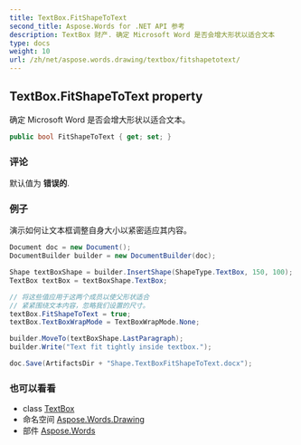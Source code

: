 ```yaml
---
title: TextBox.FitShapeToText
second_title: Aspose.Words for .NET API 参考
description: TextBox 财产. 确定 Microsoft Word 是否会增大形状以适合文本
type: docs
weight: 10
url: /zh/net/aspose.words.drawing/textbox/fitshapetotext/
---
```

## TextBox.FitShapeToText property

确定 Microsoft Word 是否会增大形状以适合文本。

```csharp
public bool FitShapeToText { get; set; }
```

### 评论

默认值为 **错误的**.

### 例子

演示如何让文本框调整自身大小以紧密适应其内容。

```csharp
Document doc = new Document();
DocumentBuilder builder = new DocumentBuilder(doc);

Shape textBoxShape = builder.InsertShape(ShapeType.TextBox, 150, 100);
TextBox textBox = textBoxShape.TextBox;

// 将这些值应用于这两个成员以使父形状适合
// 紧紧围绕文本内容，忽略我们设置的尺寸。
textBox.FitShapeToText = true;
textBox.TextBoxWrapMode = TextBoxWrapMode.None;

builder.MoveTo(textBoxShape.LastParagraph);
builder.Write("Text fit tightly inside textbox.");

doc.Save(ArtifactsDir + "Shape.TextBoxFitShapeToText.docx");
```

### 也可以看看

* class [TextBox](../)
* 命名空间 [Aspose.Words.Drawing](../../textbox/)
* 部件 [Aspose.Words](../../../)


